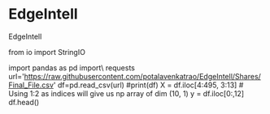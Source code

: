 # EdgeIntell
EdgeIntell


from io import StringIO

import pandas as pd
import\ requests
url='https://raw.githubusercontent.com/potalavenkatrao/EdgeIntell/Shares/Final_File.csv'
df=pd.read_csv(url)
#print(df)
X = df.iloc[4:495, 3:13]   # Using 1:2 as indices will give us np array of dim (10, 1)
y = df.iloc[0:,12]
df.head()
